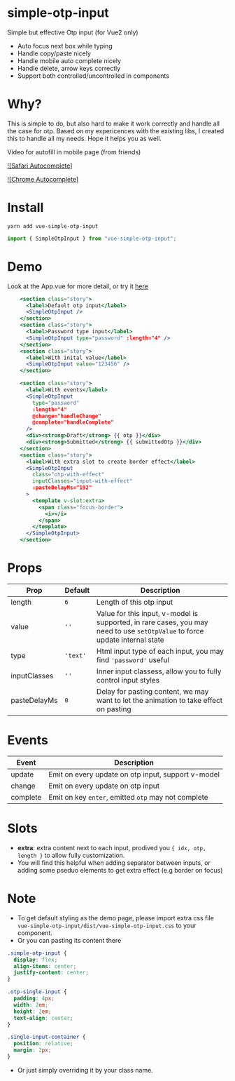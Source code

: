 # simple-otp-input

Simple but effective Otp input (for Vue2 only)

- Auto focus next box while typing
- Handle copy/paste nicely
- Handle mobile auto complete nicely
- Handle delete, arrow keys correctly
- Support both controlled/uncontrolled in components

# Why?

This is simple to do, but also hard to make it work correctly and handle all the case for otp.
Based on my expericences with the existing libs, I created this to handle all my needs. Hope it helps you as well.

Video for autofill in mobile page (from friends)

[![Safari Autocomplete]](https://user-images.githubusercontent.com/20158564/156875581-425dc90a-b534-4b4b-9ba9-7e72a044d2cf.MP4 "Safari")

[![Chrome Autocomplete]](https://user-images.githubusercontent.com/20158564/159843487-a484a8d7-b130-47a2-8107-90c39211f082.MP4 "Chrome")

# Install

```
yarn add vue-simple-otp-input
```

```js
import { SimpleOtpInput } from "vue-simple-otp-input";
```

# Demo

Look at the App.vue for more detail, or try it [here](https://simpletrontdip.github.io/vue-simple-otp-input/demo/)

```jsx
    <section class="story">
      <label>Default otp input</label>
      <SimpleOtpInput />
    </section>
    <section class="story">
      <label>Password type input</label>
      <SimpleOtpInput type="password" :length="4" />
    </section>
    <section class="story">
      <label>With inital value</label>
      <SimpleOtpInput value="123456" />
    </section>

    <section class="story">
      <label>With events</label>
      <SimpleOtpInput
        type="password"
        :length="4"
        @change="handleChange"
        @complete="handleComplete"
      />
      <div><strong>Draft</strong> {{ otp }}</div>
      <div><strong>Submitted</strong> {{ submittedOtp }}</div>
    </section>
    <section class="story">
      <label>With extra slot to create border effect</label>
      <SimpleOtpInput
        class="otp-with-effect"
        inputClasses="input-with-effect"
        :pasteDelayMs="192"
      >
        <template v-slot:extra>
          <span class="focus-border">
            <i></i>
          </span>
        </template>
      </SimpleOtpInput>
    </section>
```

# Props

| Prop         | Default  | Description                                                                                                                 |
| ------------ | -------- | --------------------------------------------------------------------------------------------------------------------------- |
| length       | `6`      | Length of this otp input                                                                                                    |
| value        | `''`     | Value for this input, v-model is supported, in rare cases, you may need to use `setOtpValue` to force update internal state |
| type         | `'text'` | Html input type of each input, you may find `'password'` useful                                                             |
| inputClasses | `''`     | Inner input classess, allow you to fully control input styles                                                               |
| pasteDelayMs | `0`      | Delay for pasting content, we may want to let the animation to take effect on pasting                                       |

# Events

| Event    | Description                                         |
| -------- | --------------------------------------------------- |
| update   | Emit on every update on otp input, support v-model  |
| change   | Emit on every update on otp input                   |
| complete | Emit on key `enter`, emitted `otp` may not complete |

# Slots

- **extra**: extra content next to each input, prodived you `{ idx, otp, length }` to allow fully customization.
- You will find this helpful when adding separator between inputs, or adding some pseduo elements to get extra effect (e.g border on focus)

# Note

- To get default styling as the demo page, please import extra css file `vue-simple-otp-input/dist/vue-simple-otp-input.css` to your component.
- Or you can pasting its content there

```css
.simple-otp-input {
  display: flex;
  align-items: center;
  justify-content: center;
}

.otp-single-input {
  padding: 4px;
  width: 2em;
  height: 2em;
  text-align: center;
}

.single-input-container {
  position: relative;
  margin: 2px;
}
```

- Or just simply overriding it by your class name.
